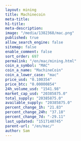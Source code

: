 ```yaml
---
layout: mining
title: Machinecoin
meta-title: 
h1-title: 
meta-description: 
image: "/media/1382368/mac.png"
published: true
allow_search_engine: false
sitemap: false
enable_comment: false
sort_order: 697
permalink: "/en/mac/mining.html"
coin_a_symbol: "MAC"
coin_a_name: "MachineCoin"
coin_a_lower_case: "mac"
price_usd: "0.100354"
price_btc: "0.00000854"
24h_volume_usd: "1541.98"
market_cap_usd: "20385875.0"
total_supply: "20385875.0"
available_supply: "20385875.0"
percent_change_1h: "21.83"
percent_change_24h: "37.18"
percent_change_7d: "-29.11"
last_updated: "1517140745"
parent-url: "/en/mac/"
author: Sam
---
```


